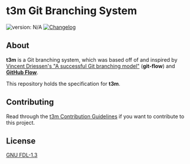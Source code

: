 # t3m Git Branching System #

[version_shield]: https://img.shields.io/badge/version-N%2FA-blue.svg
![version: N/A][version_shield]
[![Changelog](https://img.shields.io/badge/-Changelog-blue.svg)](CHANGELOG.md "Changelog")

## About ##

**t3m** is a Git branching system, which was based off of and inspired by
[Vincent Driessen's "A successful Git branching model"] (**git-flow**) and
**[GitHub Flow]**.

This repository holds the specification for **t3m**.

[Vincent Driessen's "A successful Git branching model"]: https://nvie.com/posts/a-successful-git-branching-model "A successful Git branching model &raquo; nvie.com"
[GitHub Flow]: https://guides.github.com/introduction/flow/ "Understanding the GitHub flow &middot; GitHub Guides"

## Contributing ##

Read through the [t3m Contribution Guidelines](CONTRIBUTING.md) if you want to
contribute to this project.

## License ##

[GNU FDL-1.3](LICENSE)
